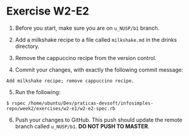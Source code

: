 # Exercise W2-E2

1. Before you start, make sure you are on `u_NUSP/b1` branch.

2. Add a milkshake recipe to a file called `milkshake.md` in the drinks directory.

3. Remove the cappuccino recipe from the version control.

4. Commit your changes, with exactly the following commit message:
```
Add milkshake recipe; remove cappuccino recipe.
```

5. Run the following:
  ```
  $ rspec /home/ubuntu/Dev/praticas-devsoft/infosimples-repo/week2/exercises/w2-e1/w2-e2-spec.rb
  ```

6. Push your changes to GitHub. This push should update the remote branch called `u_NUSP/b1`. __DO NOT PUSH TO MASTER__.
